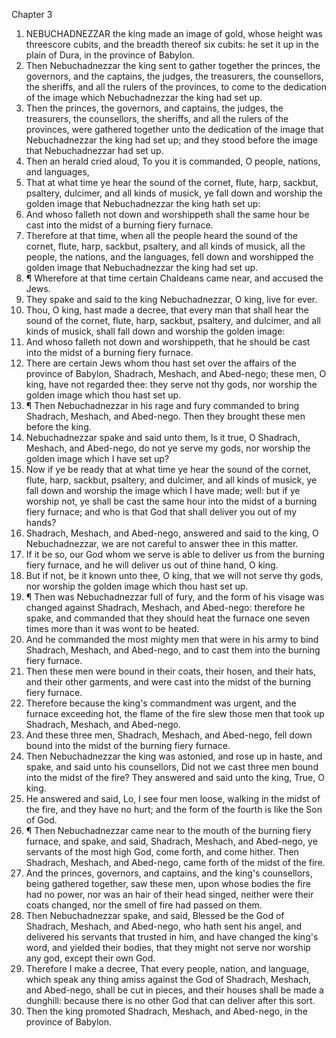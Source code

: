

Chapter 3

1. NEBUCHADNEZZAR the king made an image of gold, whose height was threescore cubits, and the breadth thereof six cubits: he set it up in the plain of Dura, in the province of Babylon.
2. Then Nebuchadnezzar the king sent to gather together the princes, the governors, and the captains, the judges, the treasurers, the counsellors, the sheriffs, and all the rulers of the provinces, to come to the dedication of the image which Nebuchadnezzar the king had set up.
3. Then the princes, the governors, and captains, the judges, the treasurers, the counsellors, the sheriffs, and all the rulers of the provinces, were gathered together unto the dedication of the image that Nebuchadnezzar the king had set up; and they stood before the image that Nebuchadnezzar had set up.
4. Then an herald cried aloud, To you it is commanded, O people, nations, and languages,
5. That at what time ye hear the sound of the cornet, flute, harp, sackbut, psaltery, dulcimer, and all kinds of musick, ye fall down and worship the golden image that Nebuchadnezzar the king hath set up:
6. And whoso falleth not down and worshippeth shall the same hour be cast into the midst of a burning fiery furnace.
7. Therefore at that time, when all the people heard the sound of the cornet, flute, harp, sackbut, psaltery, and all kinds of musick, all the people, the nations, and the languages, fell down and worshipped the golden image that Nebuchadnezzar the king had set up.
8. ¶ Wherefore at that time certain Chaldeans came near, and accused the Jews.
9. They spake and said to the king Nebuchadnezzar, O king, live for ever.
10. Thou, O king, hast made a decree, that every man that shall hear the sound of the cornet, flute, harp, sackbut, psaltery, and dulcimer, and all kinds of musick, shall fall down and worship the golden image:
11. And whoso falleth not down and worshippeth, that he should be cast into the midst of a burning fiery furnace.
12. There are certain Jews whom thou hast set over the affairs of the province of Babylon, Shadrach, Meshach, and Abed-nego; these men, O king, have not regarded thee: they serve not thy gods, nor worship the golden image which thou hast set up.
13. ¶ Then Nebuchadnezzar in his rage and fury commanded to bring Shadrach, Meshach, and Abed-nego.  Then they brought these men before the king.
14. Nebuchadnezzar spake and said unto them, Is it true, O Shadrach, Meshach, and Abed-nego, do not ye serve my gods, nor worship the golden image which I have set up?
15. Now if ye be ready that at what time ye hear the sound of the cornet, flute, harp, sackbut, psaltery, and dulcimer, and all kinds of musick, ye fall down and worship the image which I have made; well: but if ye worship not, ye shall be cast the same hour into the midst of a burning fiery furnace; and who is that God that shall deliver you out of my hands?
16. Shadrach, Meshach, and Abed-nego, answered and said to the king, O Nebuchadnezzar, we are not careful to answer thee in this matter.
17. If it be so, our God whom we serve is able to deliver us from the burning fiery furnace, and he will deliver us out of thine hand, O king.
18. But if not, be it known unto thee, O king, that we will not serve thy gods, nor worship the golden image which thou hast set up.
19. ¶ Then was Nebuchadnezzar full of fury, and the form of his visage was changed against Shadrach, Meshach, and Abed-nego: therefore he spake, and commanded that they should heat the furnace one seven times more than it was wont to be heated.
20. And he commanded the most mighty men that were in his army to bind Shadrach, Meshach, and Abed-nego, and to cast them into the burning fiery furnace.
21. Then these men were bound in their coats, their hosen, and their hats, and their other garments, and were cast into the midst of the burning fiery furnace.
22. Therefore because the king's commandment was urgent, and the furnace exceeding hot, the flame of the fire slew those men that took up Shadrach, Meshach, and Abed-nego.
23. And these three men, Shadrach, Meshach, and Abed-nego, fell down bound into the midst of the burning fiery furnace.
24. Then Nebuchadnezzar the king was astonied, and rose up in haste, and spake, and said unto his counsellors, Did not we cast three men bound into the midst of the fire?  They answered and said unto the king, True, O king.
25. He answered and said, Lo, I see four men loose, walking in the midst of the fire, and they have no hurt; and the form of the fourth is like the Son of God.
26. ¶ Then Nebuchadnezzar came near to the mouth of the burning fiery furnace, and spake, and said, Shadrach, Meshach, and Abed-nego, ye servants of the most high God, come forth, and come hither.  Then Shadrach, Meshach, and Abed-nego, came forth of the midst of the fire.
27. And the princes, governors, and captains, and the king's counsellors, being gathered together, saw these men, upon whose bodies the fire had no power, nor was an hair of their head singed, neither were their coats changed, nor the smell of fire had passed on them.
28. Then Nebuchadnezzar spake, and said, Blessed be the God of Shadrach, Meshach, and Abed-nego, who hath sent his angel, and delivered his servants that trusted in him, and have changed the king's word, and yielded their bodies, that they might not serve nor worship any god, except their own God.
29. Therefore I make a decree, That every people, nation, and language, which speak any thing amiss against the God of Shadrach, Meshach, and Abed-nego, shall be cut in pieces, and their houses shall be made a dunghill: because there is no other God that can deliver after this sort.
30. Then the king promoted Shadrach, Meshach, and Abed-nego, in the province of Babylon.
